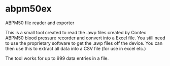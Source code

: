 # abpm50ex
ABPM50 file reader and exporter


This is a small tool created to read the .awp files created by Contec ABPM50 blood pressure recorder and convert into a Excel file.
You still need to use the proprietary software to get the .awp files off the device. You can then use this to extract all data into a CSV file (for use in excel etc.)

The tool works for up to 999 data entries in a file.
